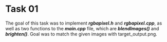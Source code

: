 # Task 01

The goal of this task was to implement ***rgbapixel.h*** and ***rgbapixel.cpp***, as well as two functions to the ***main.cpp*** file, which are ***blendImages()*** and ***brighten()***. Goal was to match the given images with target_output.png.